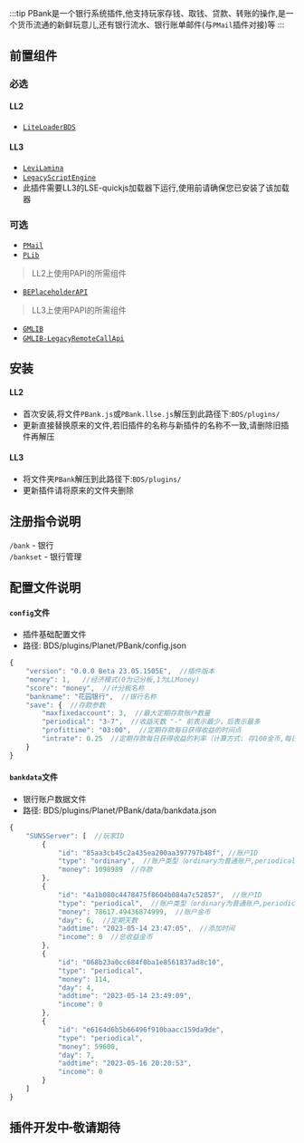 :::tip
PBank是一个银行系统插件,他支持玩家存钱、取钱、贷款、转账的操作,是一个货币流通的新鲜玩意儿,还有银行流水、银行账单邮件(与`PMail`插件对接)等
:::

## 前置组件
### 必选
#### LL2 
- [`LiteLoaderBDS`](https://www.minebbs.com/liteloader/) 
#### LL3
- [`LeviLamina`](https://www.minebbs.com/resources/levilamina.8049/) 
- [`LegacyScriptEngine`](https://www.minebbs.com/resources/legacyscriptengine.8048/) 
 - 此插件需要LL3的LSE-quickjs加载器下运行,使用前请确保您已安装了该加载器 

### 可选
- [`PMail`](https://www.minebbs.com/resources/pmail.5820/) 
- [`PLib`](https://www.minebbs.com/resources/plib.4523/) 
> LL2上使用PAPI的所需组件 
- [`BEPlaceholderAPI`](https://www.minebbs.com/resources/beplaceholderapi.4181/) 
> LL3上使用PAPI的所需组件 
- [`GMLIB`](https://www.minebbs.com/resources/gmlib.6636/) 
- [`GMLIB-LegacyRemoteCallApi`](https://www.minebbs.com/resources/gmlib-legacyremotecallapi-gmlib-remotecallapi.7159/) 

## 安装
#### LL2
- 首次安装,将文件`PBank.js`或`PBank.llse.js`解压到此路径下:`BDS/plugins/` 
 - 更新直接替换原来的文件,若旧插件的名称与新插件的名称不一致,请删除旧插件再解压 
#### LL3
- 将文件夹`PBank`解压到此路径下:`BDS/plugins/` 
 - 更新插件请将原来的文件夹删除 


## 注册指令说明
`/bank` - 银行  
`/bankset` - 银行管理	

## 配置文件说明 
#### `config`文件 
- 插件基础配置文件 
- 路径: BDS/plugins/Planet/PBank/config.json 
```js
{
    "version": "0.0.0 Beta 23.05.1505E",  //插件版本
    "money": 1,   //经济模式(0为记分板,1为LLMoney)
    "score": "money",  //计分板名称
    "bankname": "花园银行",  //银行名称
    "save": {  //存款参数
        "maxfixedaccount": 3,  //最大定期存款账户数量
        "periodical": "3-7",  //收益天数 "-" 前表示最少，后表示最多
        "profittime": "03:00",  //定期存款每日获得收益的时间点
        "intrate": 0.25  //定期存款每日获得收益的利率（计算方式: 存100金币,每日可获得0.25金币的收益)
    }
}
```

#### `bankdata`文件 
- 银行账户数据文件 
- 路径: BDS/plugins/Planet/PBank/data/bankdata.json 
```js
{
    "SUNSServer": [  //玩家ID
        {
            "id": "85aa3cb45c2a435ea200aa397797b48f", //账户ID
            "type": "ordinary",  //账户类型（ordinary为普通账户,periodical为定期账户)
            "money": 1098989  //存款
        },
        {
            "id": "4a1b080c4478475f8604b084a7c52857",  //账户ID
            "type": "periodical",  //账户类型（ordinary为普通账户,periodical为定期账户)
            "money": 78617.49436874999,  //账户金币
            "day": 6,  //定期天数
            "addtime": "2023-05-14 23:47:05",  //添加时间
            "income": 0  //总收益金币
        },
        {
            "id": "068b23a0cc684f0ba1e8561837ad8c10",
            "type": "periodical",
            "money": 114,
            "day": 4,
            "addtime": "2023-05-14 23:49:09",
            "income": 0
        },
        {
            "id": "e6164d6b5b66496f910baacc159da9de",
            "type": "periodical",
            "money": 59600,
            "day": 7,
            "addtime": "2023-05-16 20:20:53",
            "income": 0
        }
    ]
}
```

## 插件开发中~~·~~敬请期待